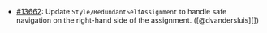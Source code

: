 * [#13662](https://github.com/rubocop/rubocop/pull/13662): Update `Style/RedundantSelfAssignment` to handle safe navigation on the right-hand side of the assignment. ([@dvandersluis][])
